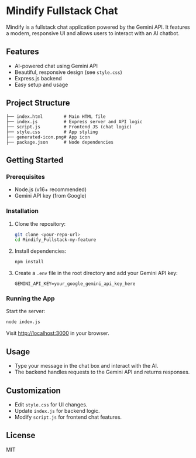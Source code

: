 # Mindify Fullstack Chat

Mindify is a fullstack chat application powered by the Gemini API. It features a modern, responsive UI and allows users to interact with an AI chatbot.

## Features
- AI-powered chat using Gemini API
- Beautiful, responsive design (see `style.css`)
- Express.js backend
- Easy setup and usage

## Project Structure
```
├── index.html        # Main HTML file
├── index.js          # Express server and API logic
├── script.js         # Frontend JS (chat logic)
├── style.css         # App styling
├── generated-icon.png# App icon
├── package.json      # Node dependencies
```

## Getting Started

### Prerequisites
- Node.js (v16+ recommended)
- Gemini API key (from Google)

### Installation
1. Clone the repository:
   ```bash
   git clone <your-repo-url>
   cd Mindify_Fullstack-my-feature
   ```
2. Install dependencies:
   ```bash
   npm install
   ```
3. Create a `.env` file in the root directory and add your Gemini API key:
   ```env
   GEMINI_API_KEY=your_google_gemini_api_key_here
   ```

### Running the App
Start the server:
```bash
node index.js
```
Visit [http://localhost:3000](http://localhost:3000) in your browser.

## Usage
- Type your message in the chat box and interact with the AI.
- The backend handles requests to the Gemini API and returns responses.

## Customization
- Edit `style.css` for UI changes.
- Update `index.js` for backend logic.
- Modify `script.js` for frontend chat features.

## License
MIT
